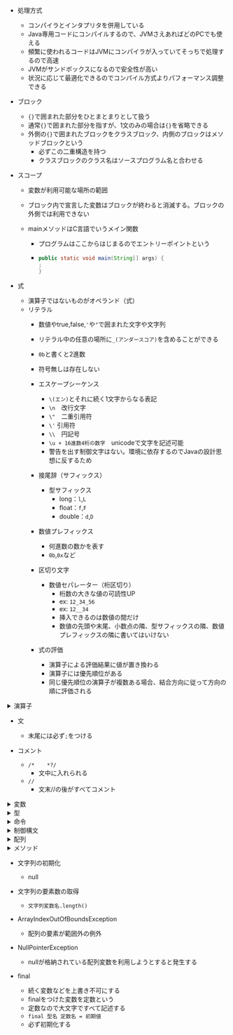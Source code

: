 
- 処理方式
  - コンパイラとインタプリタを併用している
  - Java専用コードにコンパイルするので、JVMさえあればどのPCでも使える
  - 頻繁に使われるコードはJVMにコンパイラが入っていてそっちで処理するので高速
  - JVMがサンドボックスになるので安全性が高い
  - 状況に応じて最適化できるのでコンパイル方式よりパフォーマンス調整できる

- ブロック
  - `{}`で囲まれた部分をひとまとまりとして扱う
  - 通常`{}`で囲まれた部分を指すが、1文のみの場合は`{}`を省略できる
  - 外側の`{}`で囲まれたブロックをクラスブロック、内側のブロックはメソッドブロックという
    - 必ずこの二重構造を持つ
    - クラスブロックのクラス名はソースプログラム名と合わせる

- スコープ
  - 変数が利用可能な場所の範囲
  - ブロック内で宣言した変数はブロックが終わると消滅する。ブロックの外側では利用できない

  - mainメソッドはC言語でいうメイン関数
    - プログラムはここからはじまるのでエントリーポイントという
    - ```Java
      public static void main(String[] args) {
      ;
      }
      ```

- 式
  - 演算子ではないものがオペランド（式）
  - リテラル
    - 数値やtrue,false,`'`や`"`で囲まれた文字や文字列
    - リテラル中の任意の場所に`_(アンダースコア)`を含めることができる
    - `0b`と書くと2進数
    - 符号無しは存在しない

    - エスケープシーケンス
      - `\(エン)`とそれに続く1文字からなる表記
      - `\n`　改行文字
      - `\"`　二重引用符
      - `\'` 引用符
      - `\\`　円記号
      - `\u + 16進数4桁の数字`　unicodeで文字を記述可能
      - 警告を出す制御文字はない。環境に依存するのでJavaの設計思想に反するため

    - 接尾辞（サフィックス）
      - 型サフィックス
        - long：`l`,`L`
        - float：`f`,`F`
        - double：`d`,`D`
 
    - 数値プレフィックス
      - 何進数の数かを表す
      - `0b`,`0x`など
       
    - 区切り文字
      - 数値セパレーター（桁区切り）
        - 桁数の大きな値の可読性UP
        - ex: `12_34_56`
        - ex: `12__34`
        - 挿入できるのは数値の間だけ
        - 数値の先頭や末尾、小数点の隣、型サフィックスの隣、数値プレフィックスの隣に書いてはいけない

    - 式の評価
      - 演算子による評価結果に値が置き換わる
      - 演算子には優先順位がある
      - 同じ優先順位の演算子が複数ある場合、結合方向に従って方向の順に評価される

<details>
<summary>演算子</summary>
  
- 算術演算子
   - 左右の数値オペランドを使って四則計算を行う演算子
     
| 演算子 | 機能 | 優先順位 | 評価の方向 | 評価の例 |
| ---- | ---- | ---- | ---- | ---- |
| + | 加算 | 5 | 左 → 右 | 3 + 5 →8 |
| - | 減算 | 5 | 左 → 右 | 10 - 3 → 7 |
| * | 乗算 | 4 | 左 → 右 | 3 * 2 → 6 |
| / | 除算 | 4 | 左 → 右 | 3.2 / 2 → 1.6  9 / 2 → 4 |
| % | 剰余 | 4 | 左 → 右 | 9 % 2 → 1 |

- 文字列結合演算子
    | コード | 結果 | 起きていること |
    |----|----|----|
    | "文字列" + 10 | 文字列10 | 10が文字列の末尾に連結され、10までの文字列になる |
    | 10 + 10 + "文字列" | 20文字列 | 先に10 + 10が計算され、文字列が連結される |
    | "文字列" + 10 + 'a' | 文字列10a | 文字列に10とaが順に連結されて全体が文字列になる |
    | "文字列" + 10 + 10 | 文字列1010 | 文字列に10と10が順に連結され全体が文字列になる |
    | "文字列" + (10 + 10) | 文字列20 | ()がついているので先に10 + 10が計算され、20が文字列に連結され全体が文字列になる |
    | 'a' + 10 + 10 | 117 | aの文字コードの数字が97で、一文字はint型の文字コードとなるので、97 + 10 + 10されてintの117が出力される |

- 代入演算子
   - =演算子
     - 右辺を左辺に代入
     - 優先順位 15
     - 左 ← 右 結合
     - a = 10 → a(中身は10）

- 複合代入演算子
    | 演算子 | 機能 | 優先順位 | 結合 |
    |----|----|----|----|
    | += | 左辺と右辺を加算して左辺に代入 | 15 | 左 ← 右 |
    | -= | 左辺と右辺を減算して左辺に代入 | 15 | 左 ← 右 |
    | *=  左辺と右辺を乗算して左辺に代入 | 15| 左 ← 右 |
    | /= | 左辺と右辺を除算して左辺に代入 | 15 | 左 ← 右 |
    | %= | 左辺と右辺を除算し、その余りを左辺に代入 | 15 | 左 ← 右 |
    | += | 左辺の後に右辺を連結して代入 | 15 | 左 ← 右 |

- インクリメント/デクリメント演算子
    | 演算子 | 機能 | 優先順位 | 結合 |
    |----|----|----|----|
    | ++ | 値を1増やす | 1 | 左 → 右 |
    | -- | 値を1減らす | 1 | 左 → 右 |
    
- 文字列結合演算子

- 関係演算子
  - ==
    - 左辺と右辺が等しい
  - !=
    - 左辺と右辺が異なる
  - >
    - 左辺が右辺より大きい
  - <
    - 左辺が右辺より小さい
  - >=
    - 左辺が右辺より大きいか等しい
  - <=
    - 左辺が右辺より小さいか等しい

- 論理演算子
  - &&
    - 左辺と右辺両方の評価がtrueなら、true
  - ||
    - 左辺か右辺どちらか一方でもtrueなら、true
  - ! (否定演算子)
    - `!`に続く条件式に合っていなければtrue

 - 短絡評価（ショートサーキット）
   - `&&`は左辺が`false`なら右辺の評価は行わない
   - `||`は左辺が`true`なら右辺の評価は行わない

 - 両辺を必ず評価する論理演算子
   - &, |
     `&`と`|`がそれぞれひとつずつであれば、短絡評価を行わず、両辺を評価する

</details>

- 文
  - 末尾には必ず`;`をつける

- コメント
  - `/*    *?/`
    - 文中に入れられる
  - `//       `
    - 文末//の後がすべてコメント
   
<details>
<summary>変数</summary>
- 変数宣言
  - `型名 変数名;`
  - EX:`int a;`
  - 宣言時に代入して初期化が可能
    - `型名 変数名 = 値;`
  
- 変数名
  - 変数など自分で名前をつけるものに使える文字を識別子という
  - 1文字目
    - 小文字と大文字の英字、_(アンダーバー)、$(ドル)
  - 2文字目
    - 1文字目のものに加え、数字
  - 予約語は不可
  - Java8までは_(アンダーバー)のみの変数名が利用可能だったが現在は不可
  - 慣習的には、変数名の1文字目は小文字にする。ただし、複数の単語をつなげて変数名にする場合は2つ目以降の単語の先頭を大文字にする

  - 変数を初期化せずコンパイルするとエラーになる

</details>

<details>
<summary>型</summary>
- 基本型(プリミティブ型)
  - 整数型
    - 整数型
      - int
        - 整数のデフォルトはint
        - 4バイト
  
      - short
        - 1バイト
        
      - long
        - 8バイト
        
      - byte
        - 1バイト
        
    - 小数型
      - double
        - 実数のデフォルトはdouble
          - 8バイト
          
      - float
        - 4バイト
        
    - 文字
      - char
      - ``(シングルクォーテーション)で囲む
        - 1文字**2バイト**
        
    - 真偽値
      - boolean
        - trueかfalseを返す
        - 処理系によるが1バイトが多い
        
- 参照型
  - null
    - 参照型変数に代入可能
    - どこも参照していない状態にする
    - nullを代入してどこも参照していない状態にすることを「参照を切る」という
      
  - 文字列型
      - Strinig
        - ""で囲む
        - テキストブロック
          - 改行の多い文字列で直感的に記述する方法
          - 2つの"""で囲まれた文字列を表記したままの文字列情報として解釈される
          - 開始の"""の後ろには文字列情報を書いてはならず、すぐに改行しなければならない
          - 2つの`"""`の空いたの各行のうち、最も左側に文字を記述した部分を複数行リテラルの左端と見なす
          - 2つの"`""`内の各行の左端までの空間と、後ろの"`""`の前の空間はスペースかタブかどちらかに統一すると実行結果が揃う

- 型変換
  - 小さい型から大きい型に変換する際は明示しなくても自動でやってくれる
  - 大きい型から小さい型に変換する際は明示しないとエラーになる
  - EX:```Java
          double a = 5.3;
          int b = a; // 「bの値は"5"にならない。エラーになる」
       ```
    - byte型とshort型の変数にint型を代入することは、実害のない範囲で例外的に認められている
       
  - キャスト演算子
    - 変数の前に(型名)を記述すると、()内の型に変換する
    - EX:`int a = (int)3.2;`

  - 演算時の自動型変換
    - 異なる型で演算を行うと、意味的に大きな型に統一されてから演算される
    - byte < short < int < long < float < double

  - byteとshortの演算時強制型変換
    - 演算時も強制的にint型に変換される
    - byte型のb1とb2を足す場合`byte a = b1 + b2`ではなく`int a = b1 + b2`とする

  - 文字列を含む演算時の型変換
    - 片方のオペランドがString型なら、もう一方もString型に変換してから連結する
</details>

<details>
<summary>命令</summary>

- 命令実行の文
  - `呼び出す命令の名前(引数);
- System.out.
  標準出力という意味
- println
  画面に出力して改行
- print
  画面に出力（改行はしない）

- キーボードからの入力を受け取る
  - `String str = new java.util.Scanner(System.in).nextLine();
    - nextLine()は文字列
  - int n = new java.util.Scanner(System.in).nextInt();
    - nextInt()は整数
  - Scanner
    - やや遅い
    - 自動変換(nextInt()など)
    - 簡単な標準入力に
  - BufferedReader
    - 高速
    - 自動変換できない
    - Integer.parseInt()で自分で変換が必要
    - 大量のデータやファイル処理に向いている

- equals
  - 文字列を比較するにはこの関数がいる
  - `文字列型の変数.equals(比較相手の文字列)`

- Math.max(a, b)
  - 引数2つを比較して大きい方を数値が返却される
- 文字列を数値に変換する
  - Integer.parseInt(str)
    - 整数に変換
  - Double.prseDouble(str)
    - 小数に変換
  - ```Java
       String c = "30";
		   System.out.println(Intrger.parseInt(c));
    ```
    - 上記コードも実現可能だが、Double型のcを再利用できないので、再利用したい場合は別で変数をとる
      - ```Java
           String c = "30";
           int n = Interger.parseInt(age);
           System.out.println(n);
        ```

  - Random()
    - Randomメソッドを呼び出す
      - int r = new java.util.Random().nextInt(90);
        - 以下の書き方と同じ
          - Random random = new Random();
          - int r = random.nextInt(90)
        - MathクラスのRandomメソッドでも可能
          - int r = (int)(Math.random()*90);
          - double型しか返らない
    - `nextInt(90)`の場合、0～89が返る。
      1から90にしたい場合は`nextInt(90) + 1`にする

</details>

<details>
<summary>制御構文</summary>

- 条件式
  - 条件式は、評価結果がtrueまたはfalseになるものでなければならない
  - 文字列の比較は`文字列型の変数.equals(比較相手の文字列)`で行う
  - 条件式内に`=`を使用するのは推奨されない

  - 論理演算子を用いた条件式
    - 2つ以上の条件を組み合わせられる
    - ex : `if (a > b && c == 5) {…`

- if文
  - ```Java
       boolean a = true;
       if (a == true) {
         /* 中略 */ ;
      　} else {
         /* 中略 */ ;
        }
    ```
  - if構文の種類
    - if-else構文
      - 通常の、ifの条件式に当てはまればifの中の文を、当てはまらなければelseの中の文を実行する
    - if構文
      - ifの条件式に当てはまらなければ何もしない場合、elseを省略できる
    - if-else if-else構文
      - falseのとき更に別の条件で分岐させる

- switch文
  - 条件式には整数（byte, short, int）、String, char型が使用可能
  - `switch`の直後の条件式は変数名を書く
  - `case`の直後には値を書き、その直後には`-> {処理内容}`を記述する
  - `default -> {処理内容}`の部分は条件に合致しないときの処理が不要な場合は省略可能
  - 値は複数設定でき、その値のcaseにbreakがなくても下のcaseに続くことはない
  - ex : ```Java
            int a = 1;
            switch (a) {
              case 1, 2 -> {
                System.out.println("x");
              }
              case 3 -> {
                System.out.println("y");
              }
              case 4, 5 -> {
                System.out.println("z");
              }
            }
         ```
  - 伝統的なswitch文
    - `case`の次の値の後に`:`をつける
    - `-> {}`は使わない
    - case内の文の最後に`break;`を置くとそのcase内の文の処理が終わるとswitch文を抜け出す
    - `break;`を置かなかった場合、下のcaseも続けて実行される
      - 複数の値を1つのcaseに設定するときは<br>
        `case 1, 2:`もしくは<br>
        ```Java
           case 1:
           case 2:
        ```<br>
        と記述する
        
      - ex : ```Java
                int a = 1;
                switch (a) {
                  case 1, 2:
                    System.out.println("x");
                    break;
                  case 3:
                    System.out.println("y");
                    break;
                  case 4, 5:
                    System.out.println("z");
                } 
             ```
  - switch式
    - 変数にswitch文全体を代入することで、変数を引用したとき、switch文の結果が変数に代入される
    - defaultは省略可能だが、変数に代入する際は必須
    - 伝統的なswitch文は使えない
    - ```Java
         String s = switch (a) {
           case 1 -> "w";
           case 2 -> "x";
           case 3 -> "y";
           default -> "z";
         };
         System.out.println("a");
      ```
      
- while文
  - `while ()`の()内の条件式がtrueの間、直後の{}で囲まれたブロック部分を繰り返し実行する
  - ```Java
       boolean a = true;
    while (a == true) {
      /* 中略 */ ;
    }
    ```

- do-while文
  - 最初に一度は必ず実行する
  - ex : ```Java
            do {
              a--;
            } while (a < 5);
         ```

- for文
  - 決まった回数だけ繰り返す
  - 必ずしも繰り返し条件や繰り返し時処理に利用した変数を、繰り返し条件でも使わなければならないわけではない
  - 繰り返し条件式内の各文は省略可能
      - ex: `for (;;)`
  - ex : ```Java
            for (int i = 0; i < 10; i++) {
              System.out.println("ABC");
            }
         ```

- 制御構造のネスト（入れ子）
  - ```Java
       for (int i = 1; i < 10; i++) {
			   for (int j = 1;  j < 10; j++) {
    ```

- 繰り返しの中断
  - break文
  - continue文
    
</details>

<details>
<summary>配列</summary>

- 配列の宣言
  - `型名[] 変数名`

- 要素の作成と代入
  - `配列変数名 = new 型名[要素数];`
  - ex: `a = new int[5];`

- 配列の宣言と要素の作成を同時に行う
  - `型名[] 配列変数名 = new 型名[要素数];`
  - ex: `int[] a = new int[5];

- 配列の作成と初期化
  - `型名[] 配列変数名 = new 型名[] {値1, 値2...};`または
  - ex: `int[] a = new int[] {10, 20...};`
  - `型名[] 配列変数名 = {値1, 値2...};`でも可
  - ex: `int[] a = {10, 20...};`

- 配列のメモリ
  - 配列変数と要素はメモリ上の別の場所に格納される。配列変数には先頭要素のアドレスが代入される

- 参照
  - 配列変数名を記述すると「この配列の実体のアドレスは○○です」と返す
  - メモリ上のアドレスを代入する変数を参照型という
  - array[n]としたとき、配列arrayからarray[0]のアドレスを見つけ、そこからn個後ろの区画を読み書きする

- 配列の代入
  - 別の配列に配列を代入すると同じ配列を参照するので、片方を変更するともう片方も変わる

- 配列を別の配列にコピーする
  - Arrays.copyOf()
    `型名[] コピー先配列名 = Arrays.copyOf(コピー元配列名, コピーしたい要素数);`
    `int[] copied = Arrays.copyOf(original, original.length);`
    - 要素数を増やすことも可能。その場合、追加分の要素番号の値はデフォルト値になる
  - System.arraycopy()
    - 同じサイズでしかコピーできない
    - コピー範囲を細かく指定可能
    - `System.arraycopy(コピー元配列名, コピー元のコピー開始位置要素番号, コピー先配列名, コピー先のコピー開始位置要素番号, 長さ)`
        ```Java
           int[] original = {10, 20, 30, 40, 50};
           int[] copied = new int[3];
           System.arraycopy(original, 1, copied, 0, 3);
           // コピー先配列出力 20, 30, 40
        ```
    - Arrays.copyOf()より高速

- ガベージコレクション
  - 自動的にどの変数からも参照されなくなったメモリを片付けてくれる仕組み
  - 対象はヒープ領域（動的なメモリ管理を行う場所）
    
- 配列の長さを調べる
  - `配列変数名. length`
    
- 拡張for文
  - 配列の要素を順番に参照する
  - ```Java
       for (型名 任意の変数名 : 配列変数名) {
         ;
       }
    ```
  - ex: ```Java
           for (int value : scores) {
             ;
    	   }
    	```

- 多次元配列
  - 2次元配列の宣言
    - `型名[][]配列変数名 = new 型名[外側の配列の要素数][内側の配列の要素数];`
    - 外側の配列の要素数は省略可能
    - `型名[][] 配列変数名 ={{値1, 値2, 値3}, {値4, 値5, 値6}};`でも可

  - 2次元配列の要素の利用
    - `配列変数名[外側の配列の要素番号][内側の配列の要素番号]`
    
    
 
</details>

<details>
<summary>メソッド</summary>

- 各メソッドの順序は自由。必ずmainメソッドから開始し、mainメソッドの上に他のメソッドが書かれていても、下に書かれていてもどちらでもmainメソッド内で呼び出されていれば問題ない

- メソッドの定義
  - ```Java
       public static void メソッド名() {
         ;
       }
    ```

- メソッドの呼び出し
  - `メソッド名()`

- return文
  - メソッド内でreturn文を記述するとそこでメソッドは終了するので、その後ろの処理は行われない
    
  - メソッドの戻り値
  - 戻り値は一つのみ
    - 引数なしで戻り値のあるメソッド
      - ```Java
           double getAvg() {
           double avg = score /20;
           return avg;

           main() {
           double num = h1.getAvg();
           ```
- オーバーロード（多重定義）
  - 同じ名前のメソッドを定義すること
  - 引数の型が異なるか、引数の数が異なる場合、同じ名前のメソッドを作れる
  - 引数は同じで、戻り値の型だけ異なるものは定義できない
  - シグネチャ
    - メソッド宣言に記述するメソッド名、引数の個数、型、並び順の情報（戻り値の型は含まない）

</details>

- 文字列の初期化
  - null

- 文字列の要素数の取得
  - `文字列変数名.length()`
  

</details>

- ArrayIndexOutOfBoundsException
  - 配列の要素が範囲外の例外

- NullPointerException
  - nullが格納されている配列変数を利用しようとすると発生する


- final
  - 続く変数などを上書き不可にする
  - finalをつけた変数を定数という
  - 定数なので大文字ですべて記述する
  - `final 型名 定数名 = 初期値`
  - 必ず初期化する
    
